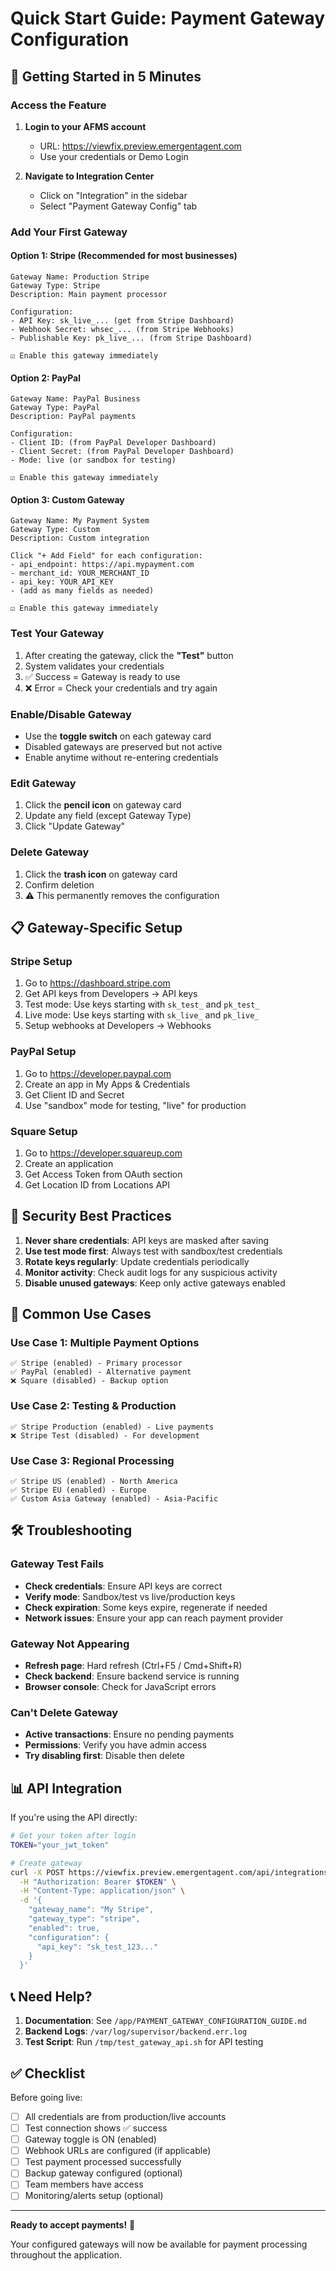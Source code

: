 # Quick Start Guide: Payment Gateway Configuration

## 🚀 Getting Started in 5 Minutes

### Access the Feature

1. **Login to your AFMS account**
   - URL: https://viewfix.preview.emergentagent.com
   - Use your credentials or Demo Login

2. **Navigate to Integration Center**
   - Click on "Integration" in the sidebar
   - Select "Payment Gateway Config" tab

### Add Your First Gateway

#### Option 1: Stripe (Recommended for most businesses)

```
Gateway Name: Production Stripe
Gateway Type: Stripe
Description: Main payment processor

Configuration:
- API Key: sk_live_... (get from Stripe Dashboard)
- Webhook Secret: whsec_... (from Stripe Webhooks)
- Publishable Key: pk_live_... (from Stripe Dashboard)

☑️ Enable this gateway immediately
```

#### Option 2: PayPal

```
Gateway Name: PayPal Business
Gateway Type: PayPal
Description: PayPal payments

Configuration:
- Client ID: (from PayPal Developer Dashboard)
- Client Secret: (from PayPal Developer Dashboard)
- Mode: live (or sandbox for testing)

☑️ Enable this gateway immediately
```

#### Option 3: Custom Gateway

```
Gateway Name: My Payment System
Gateway Type: Custom
Description: Custom integration

Click "+ Add Field" for each configuration:
- api_endpoint: https://api.mypayment.com
- merchant_id: YOUR_MERCHANT_ID
- api_key: YOUR_API_KEY
- (add as many fields as needed)

☑️ Enable this gateway immediately
```

### Test Your Gateway

1. After creating the gateway, click the **"Test"** button
2. System validates your credentials
3. ✅ Success = Gateway is ready to use
4. ❌ Error = Check your credentials and try again

### Enable/Disable Gateway

- Use the **toggle switch** on each gateway card
- Disabled gateways are preserved but not active
- Enable anytime without re-entering credentials

### Edit Gateway

1. Click the **pencil icon** on gateway card
2. Update any field (except Gateway Type)
3. Click "Update Gateway"

### Delete Gateway

1. Click the **trash icon** on gateway card
2. Confirm deletion
3. ⚠️ This permanently removes the configuration

## 📋 Gateway-Specific Setup

### Stripe Setup
1. Go to https://dashboard.stripe.com
2. Get API keys from Developers → API keys
3. Test mode: Use keys starting with `sk_test_` and `pk_test_`
4. Live mode: Use keys starting with `sk_live_` and `pk_live_`
5. Setup webhooks at Developers → Webhooks

### PayPal Setup
1. Go to https://developer.paypal.com
2. Create an app in My Apps & Credentials
3. Get Client ID and Secret
4. Use "sandbox" mode for testing, "live" for production

### Square Setup
1. Go to https://developer.squareup.com
2. Create an application
3. Get Access Token from OAuth section
4. Get Location ID from Locations API

## 🔐 Security Best Practices

1. **Never share credentials**: API keys are masked after saving
2. **Use test mode first**: Always test with sandbox/test credentials
3. **Rotate keys regularly**: Update credentials periodically
4. **Monitor activity**: Check audit logs for any suspicious activity
5. **Disable unused gateways**: Keep only active gateways enabled

## 🎯 Common Use Cases

### Use Case 1: Multiple Payment Options
```
✅ Stripe (enabled) - Primary processor
✅ PayPal (enabled) - Alternative payment
❌ Square (disabled) - Backup option
```

### Use Case 2: Testing & Production
```
✅ Stripe Production (enabled) - Live payments
❌ Stripe Test (disabled) - For development
```

### Use Case 3: Regional Processing
```
✅ Stripe US (enabled) - North America
✅ Stripe EU (enabled) - Europe
✅ Custom Asia Gateway (enabled) - Asia-Pacific
```

## 🛠️ Troubleshooting

### Gateway Test Fails
- **Check credentials**: Ensure API keys are correct
- **Verify mode**: Sandbox/test vs live/production keys
- **Check expiration**: Some keys expire, regenerate if needed
- **Network issues**: Ensure your app can reach payment provider

### Gateway Not Appearing
- **Refresh page**: Hard refresh (Ctrl+F5 / Cmd+Shift+R)
- **Check backend**: Ensure backend service is running
- **Browser console**: Check for JavaScript errors

### Can't Delete Gateway
- **Active transactions**: Ensure no pending payments
- **Permissions**: Verify you have admin access
- **Try disabling first**: Disable then delete

## 📊 API Integration

If you're using the API directly:

```bash
# Get your token after login
TOKEN="your_jwt_token"

# Create gateway
curl -X POST https://viewfix.preview.emergentagent.com/api/integrations/payment/gateways \
  -H "Authorization: Bearer $TOKEN" \
  -H "Content-Type: application/json" \
  -d '{
    "gateway_name": "My Stripe",
    "gateway_type": "stripe",
    "enabled": true,
    "configuration": {
      "api_key": "sk_test_123..."
    }
  }'
```

## 📞 Need Help?

1. **Documentation**: See `/app/PAYMENT_GATEWAY_CONFIGURATION_GUIDE.md`
2. **Backend Logs**: `/var/log/supervisor/backend.err.log`
3. **Test Script**: Run `/tmp/test_gateway_api.sh` for API testing

## ✅ Checklist

Before going live:
- [ ] All credentials are from production/live accounts
- [ ] Test connection shows ✅ success
- [ ] Gateway toggle is ON (enabled)
- [ ] Webhook URLs are configured (if applicable)
- [ ] Test payment processed successfully
- [ ] Backup gateway configured (optional)
- [ ] Team members have access
- [ ] Monitoring/alerts setup (optional)

---

**Ready to accept payments!** 🎉

Your configured gateways will now be available for payment processing throughout the application.
